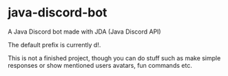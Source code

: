# java-discord-bot
A Java Discord bot made with JDA (Java Discord API)


The default prefix is currently d!.

This is not a finished project, though you can do stuff such as make simple responses or show mentioned users avatars, fun commands etc.
